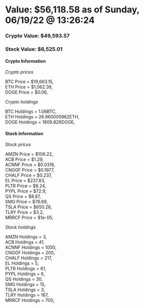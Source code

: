 # Value: $56,118.58 as of Sunday, 06/19/22 @ 13:26:24 

### Crypto Value: $49,593.57

### Stock Value: $6,525.01

#### Crypto Information 
*Crypto prices* 

BTC Price = $19,663.15,  
ETH Price = $1,062.39,  
DOGE Price = $0.06,  


*Crypto holdings* 

BTC Holdings = 1.06BTC,  
ETH Holdings = 26.960005962ETH,  
DOGE Holdings = 1809.826DOGE,  


#### Stock Information 

*Stock prices* 

AMZN Price = $106.22,  
ACB Price = $1.29,  
ACNNF Price = $0.0316,  
CNGGF Price = $0.1977,  
CHALF Price = $0.237,  
EL Price = $237.83,  
PLTR Price = $8.24,  
PYPL Price = $72.9,  
QS Price = $8.87,  
SMG Price = $76.69,  
TSLA Price = $650.28,  
TLRY Price = $3.2,  
MRRCF Price = $1e-05,  


*Stock holdings* 

AMZN Holdings = 3,  
ACB Holdings = 41,  
ACNNF Holdings = 1000,  
CNGGF Holdings = 200,  
CHALF Holdings = 217,  
EL Holdings = 5,  
PLTR Holdings = 61,  
PYPL Holdings = 6,  
QS Holdings = 30,  
SMG Holdings = 15,  
TSLA Holdings = 3,  
TLRY Holdings = 167,  
MRRCF Holdings = 700,  


